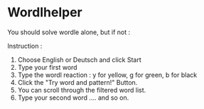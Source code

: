 # Wordlhelper

You should solve wordle alone, but if not :

Instruction : 
1. Choose English or Deutsch and click Start
2. Type your first word 
3. Type the wordl reaction :  y for yellow, g for green, b for black
4. Click the "Try word and pattern!" Button.
5. You can scroll through the filtered word list.
6. Type your second word  .... and so on.
